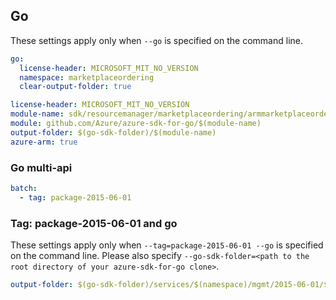 ## Go

These settings apply only when `--go` is specified on the command line.

``` yaml $(go) && !$(track2)
go:
  license-header: MICROSOFT_MIT_NO_VERSION
  namespace: marketplaceordering
  clear-output-folder: true
```

``` yaml $(go) && $(track2)
license-header: MICROSOFT_MIT_NO_VERSION
module-name: sdk/resourcemanager/marketplaceordering/armmarketplaceordering
module: github.com/Azure/azure-sdk-for-go/$(module-name)
output-folder: $(go-sdk-folder)/$(module-name)
azure-arm: true
```

### Go multi-api

``` yaml $(go) && $(multiapi)
batch:
  - tag: package-2015-06-01
```

### Tag: package-2015-06-01 and go

These settings apply only when `--tag=package-2015-06-01 --go` is specified on the command line.
Please also specify `--go-sdk-folder=<path to the root directory of your azure-sdk-for-go clone>`.

``` yaml $(tag) == 'package-2015-06-01' && $(go)
output-folder: $(go-sdk-folder)/services/$(namespace)/mgmt/2015-06-01/$(namespace)
```